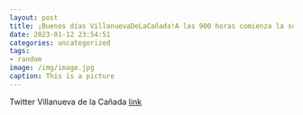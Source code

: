 ```yaml
---
layout: post
title: ¡Buenos días VillanuevaDeLaCañada!A las 900 horas comienza la sesión del Pleno. Podéis seguirla en directo de forma online a...
date: 2023-01-12 23:54:51
categories: uncategorized
tags:
- random
image: /img/image.jpg
caption: This is a picture
---
```

Twitter Villanueva de la Cañada [link](https://twitter.com/AytoVDLCanada/status/1613446137653989378)
